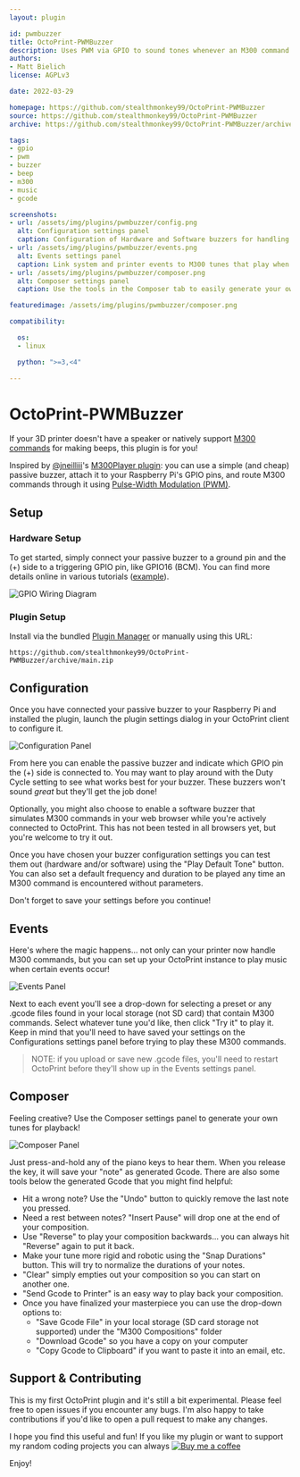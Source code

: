 ```yaml
---
layout: plugin

id: pwmbuzzer
title: OctoPrint-PWMBuzzer
description: Uses PWM via GPIO to sound tones whenever an M300 command is encountered
authors:
- Matt Bielich
license: AGPLv3

date: 2022-03-29

homepage: https://github.com/stealthmonkey99/OctoPrint-PWMBuzzer
source: https://github.com/stealthmonkey99/OctoPrint-PWMBuzzer
archive: https://github.com/stealthmonkey99/OctoPrint-PWMBuzzer/archive/main.zip

tags:
- gpio
- pwm
- buzzer
- beep
- m300
- music
- gcode

screenshots:
- url: /assets/img/plugins/pwmbuzzer/config.png
  alt: Configuration settings panel
  caption: Configuration of Hardware and Software buzzers for handling M300 commands
- url: /assets/img/plugins/pwmbuzzer/events.png
  alt: Events settings panel
  caption: Link system and printer events to M300 tunes that play when they are triggered
- url: /assets/img/plugins/pwmbuzzer/composer.png
  alt: Composer settings panel
  caption: Use the tools in the Composer tab to easily generate your own M300 tunes

featuredimage: /assets/img/plugins/pwmbuzzer/composer.png

compatibility:

  os:
  - linux

  python: ">=3,<4"

---
```


# OctoPrint-PWMBuzzer

If your 3D printer doesn't have a speaker or natively support [M300 commands](https://reprap.org/wiki/G-code#M300:_Play_beep_sound) for making beeps, this plugin is for you!

Inspired by [@jneilliii](https://github.com/jneilliii)'s [M300Player plugin](https://github.com/jneilliii/OctoPrint-M300Player): you can use a simple (and cheap) passive buzzer, attach it to your Raspberry Pi's GPIO pins, and route M300 commands through it using [Pulse-Width Modulation (PWM)](https://en.wikipedia.org/wiki/Pulse-width_modulation).

## Setup

### Hardware Setup

To get started, simply connect your passive buzzer to a ground pin and the (+) side to a triggering GPIO pin, like GPIO16 (BCM).  You can find more details online in various tutorials ([example](https://github.com/stealthmonkey99/OctoPrint-PWMBuzzer)).

![GPIO Wiring Diagram](/assets/img/plugins/pwmbuzzer/gpio-pwm-buzzer-diagram.png)

### Plugin Setup

Install via the bundled [Plugin Manager](https://docs.octoprint.org/en/master/bundledplugins/pluginmanager.html)
or manually using this URL:

    https://github.com/stealthmonkey99/OctoPrint-PWMBuzzer/archive/main.zip

## Configuration

Once you have connected your passive buzzer to your Raspberry Pi and installed the plugin, launch the plugin settings dialog in your OctoPrint client to configure it.

![Configuration Panel](/assets/img/plugins/pwmbuzzer/config.png)

From here you can enable the passive buzzer and indicate which GPIO pin the (+) side is connected to.  You may want to play around with the Duty Cycle setting to see what works best for your buzzer.  These buzzers won't sound _great_ but they'll get the job done!

Optionally, you might also choose to enable a software buzzer that simulates M300 commands in your web browser while you're actively connected to OctoPrint.  This has not been tested in all browsers yet, but you're welcome to try it out.

Once you have chosen your buzzer configuration settings you can test them out (hardware and/or software) using the "Play Default Tone" button.  You can also set a default frequency and duration to be played any time an M300 command is encountered without parameters.

Don't forget to save your settings before you continue!

## Events

Here's where the magic happens... not only can your printer now handle M300 commands, but you can set up your OctoPrint instance to play music when certain events occur!

![Events Panel](/assets/img/plugins/pwmbuzzer/events.png)

Next to each event you'll see a drop-down for selecting a preset or any .gcode files found in your local storage (not SD card) that contain M300 commands.  Select whatever tune you'd like, then click "Try it" to play it.  Keep in mind that you'll need to have saved your settings on the Configurations settings panel before trying to play these M300 commands.

> NOTE: if you upload or save new .gcode files, you'll need to restart OctoPrint before they'll show up in the Events settings panel.

## Composer

Feeling creative?  Use the Composer settings panel to generate your own tunes for playback!

![Composer Panel](/assets/img/plugins/pwmbuzzer/composer.png)

Just press-and-hold any of the piano keys to hear them.  When you release the key, it will save your "note" as generated Gcode.  There are also some tools below the generated Gcode that you might find helpful:

- Hit a wrong note?  Use the "Undo" button to quickly remove the last note you pressed.
- Need a rest between notes?  "Insert Pause" will drop one at the end of your composition.
- Use "Reverse" to play your composition backwards... you can always hit "Reverse" again to put it back.
- Make your tune more rigid and robotic using the "Snap Durations" button.  This will try to normalize the durations of your notes.
- "Clear" simply empties out your composition so you can start on another one.
- "Send Gcode to Printer" is an easy way to play back your composition.
- Once you have finalized your masterpiece you can use the drop-down options to:
  - "Save Gcode File" in your local storage (SD card storage not supported) under the "M300 Compositions" folder
  - "Download Gcode" so you have a copy on your computer
  - "Copy Gcode to Clipboard" if you want to paste it into an email, etc.

## Support & Contributing

This is my first OctoPrint plugin and it's still a bit experimental.  Please feel free to open issues if you encounter any bugs.  I'm also happy to take contributions if you'd like to open a pull request to make any changes.

I hope you find this useful and fun!  If you like my plugin or want to support my random coding projects you can always
[![Buy me a coffee](/assets/img/plugins/pwmbuzzer/bmc-button-sm.png)](https://www.buymeacoffee.com/mbielich)

Enjoy!
